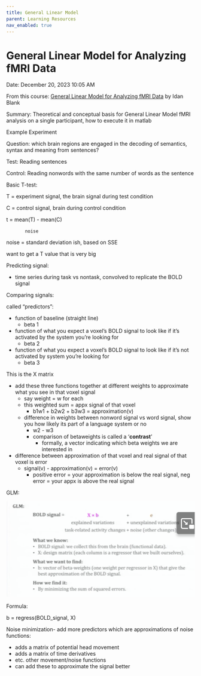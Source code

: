 ```yaml
---
title: General Linear Model
parent: Learning Resources
nav_enabled: true 
---
```



# General Linear Model for Analyzing fMRI Data

Date: December 20, 2023 10:05 AM

From this course: [General Linear Model for Analyzing fMRI Data](https://www.youtube.com/playlist?list=PLyGKBDfnk-iA2c90e62zJTwIrCh7T1Y_I) by Idan Blank

Summary: Theoretical and conceptual basis for General Linear Model fMRI analysis on a single participant, how to execute it in matlab

Example Experiment

Question: which brain regions are engaged in the decoding of semantics, syntax and meaning from sentences?

Test: Reading sentences

Control: Reading nonwords with the same number of words as the sentence

Basic T-test:

T = experiment signal, the brain signal during test condition

C = control signal, brain during control condition

t = mean(T) - mean(C) 

           noise                       

noise = standard deviation ish, based on SSE

want to get a T value that is very big

Predicting signal:

- time series during task vs nontask, convolved to replicate the BOLD signal

Comparing signals:

called “predictors”:

- function of baseline (straight line)
    - beta 1
- function of what you expect a voxel’s BOLD signal  to look like if it’s activated by the system you’re looking for
    - beta 2
- function of what you expect a voxel’s BOLD signal  to look like if it’s not activated by system you’re looking for
    - beta 3

This is the X matrix

- add these three functions together at different weights to approximate what you see in that voxel signal
    - say weight = w for each
    - this weighted sum = appx signal of that voxel
        - b1w1 + b2w2 + b3w3 = approximation(v)
    - difference in weights between nonword signal vs word signal, show you how likely its part of a language system or no
        - w2 - w3
        - comparison of betaweights is called a ‘**contrast**’
            - formally, a vector indicating which beta weights we are interested in
- difference between approximation of that voxel and real signal of that voxel is error
    - signal(v) - approximation(v) = error(v)
        - positive error = your approximation is below the real signal, neg error = your appx is above the real signal

GLM:

![Screen Shot 2024-02-06 at 10.35.01 AM.png](General%20Linear%20Model%20for%20Analyzing%20fMRI%20Data%205da7aecc235a4eaabf5383d271a60435/Screen_Shot_2024-02-06_at_10.35.01_AM.png)

Formula: 

b = regress(BOLD_signal, X)

Noise minimization- add more predictors which are approximations of noise functions:

- adds a matrix of potential head movement
- adds a matrix of time derivatives
- etc. other movement/noise functions
- can add these to approximate the signal better